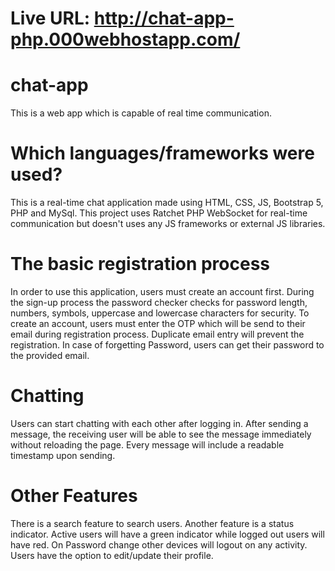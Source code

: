 # Live URL: http://chat-app-php.000webhostapp.com/

# chat-app
This is a web app which is capable of real time communication.

# Which languages/frameworks were used?
This is a real-time chat application made using HTML, CSS, JS, Bootstrap 5, PHP and MySql. This project uses Ratchet PHP WebSocket for real-time communication but doesn't uses any JS frameworks or external JS libraries.

# The basic registration process
In order to use this application, users must create an account first. During the sign-up process the password checker checks for password length, numbers, symbols, uppercase and lowercase characters for security. To create an account, users must enter the OTP which will be send to their email during registration process. Duplicate email entry will prevent the registration. In case of forgetting Password, users can get their password to the provided email.

# Chatting
Users can start chatting with each other after logging in. After sending a message, the receiving user will be able to see the message immediately without reloading the page. Every message will include a readable timestamp upon sending.

# Other Features
There is a search feature to search users. Another feature is a status indicator. Active users will have a green indicator while logged out users will have red. On Password change other devices will logout on any activity. Users have the option to edit/update their profile.
